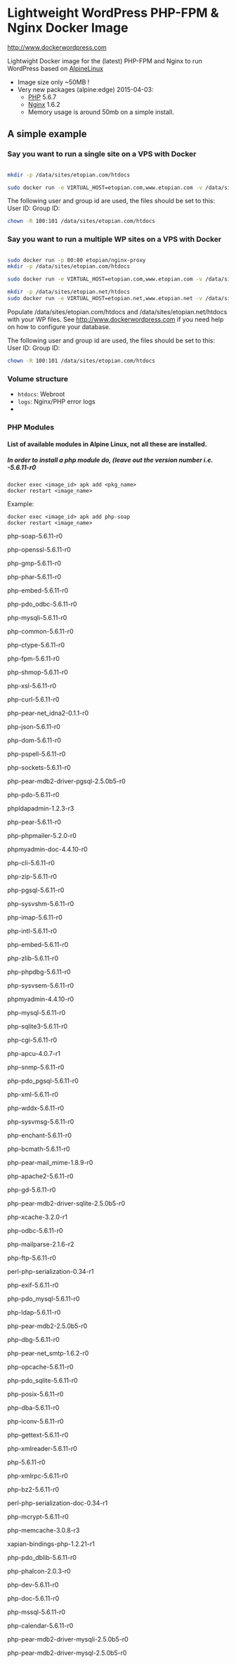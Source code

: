 # Lightweight WordPress PHP-FPM & Nginx Docker Image

http://www.dockerwordpress.com

Lightwight Docker image for the (latest) PHP-FPM and Nginx to run WordPress based on [AlpineLinux](http://alpinelinux.org)

* Image size only ~50MB !
* Very new packages (alpine:edge) 2015-04-03:
  * [PHP](http://pkgs.alpinelinux.org/package/main/x86/php) 5.6.7
  * [Nginx](http://pkgs.alpinelinux.org/package/main/x86/nginx) 1.6.2
  * Memory usage is around 50mb on a simple install.
  
  
## A simple example
### Say you want to run a single site on a VPS with Docker

```bash

mkdir -p /data/sites/etopian.com/htdocs

sudo docker run -e VIRTUAL_HOST=etopian.com,www.etopian.com -v /data/sites/etopian.com:/DATA -p 80:80 etopian/alpine-php-wordpress

```
The following user and group id are used, the files should be set to this:
User ID: 
Group ID: 

```bash
chown -R 100:101 /data/sites/etopian.com/htdocs
```

### Say you want to run a multiple WP sites on a VPS with Docker

```bash

sudo docker run -p 80:80 etopian/nginx-proxy
mkdir -p /data/sites/etopian.com/htdocs

sudo docker run -e VIRTUAL_HOST=etopian.com,www.etopian.com -v /data/sites/etopian.com:/DATA etopian/alpine-php-wordpress

mkdir -p /data/sites/etopian.net/htdocs
sudo docker run -e VIRTUAL_HOST=etopian.net,www.etopian.net -v /data/sites/etopian.net:/DATA etopian/alpine-php-wordpress
```

Populate /data/sites/etopian.com/htdocs and  /data/sites/etopian.net/htdocs with your WP files. See http://www.dockerwordpress.com if you need help on how to configure your database.

The following user and group id are used, the files should be set to this:
User ID: 
Group ID: 

```bash
chown -R 100:101 /data/sites/etopian.com/htdocs
```



### Volume structure

* `htdocs`: Webroot
* `logs`: Nginx/PHP error logs
* 

### PHP Modules
#### List of available modules in Alpine Linux, not all these are installed.
##### In order to install a php module do, (leave out the version number i.e. -5.6.11-r0
```
docker exec <image_id> apk add <pkg_name>
docker restart <image_name>
```
Example:

```
docker exec <image_id> apk add php-soap
docker restart <image_name>
```


php-soap-5.6.11-r0

php-openssl-5.6.11-r0

php-gmp-5.6.11-r0

php-phar-5.6.11-r0

php-embed-5.6.11-r0

php-pdo_odbc-5.6.11-r0

php-mysqli-5.6.11-r0

php-common-5.6.11-r0

php-ctype-5.6.11-r0

php-fpm-5.6.11-r0

php-shmop-5.6.11-r0

php-xsl-5.6.11-r0

php-curl-5.6.11-r0

php-pear-net_idna2-0.1.1-r0

php-json-5.6.11-r0

php-dom-5.6.11-r0

php-pspell-5.6.11-r0

php-sockets-5.6.11-r0

php-pear-mdb2-driver-pgsql-2.5.0b5-r0

php-pdo-5.6.11-r0

phpldapadmin-1.2.3-r3

php-pear-5.6.11-r0

php-phpmailer-5.2.0-r0

phpmyadmin-doc-4.4.10-r0

php-cli-5.6.11-r0

php-zip-5.6.11-r0

php-pgsql-5.6.11-r0

php-sysvshm-5.6.11-r0

php-imap-5.6.11-r0

php-intl-5.6.11-r0

php-embed-5.6.11-r0

php-zlib-5.6.11-r0

php-phpdbg-5.6.11-r0

php-sysvsem-5.6.11-r0

phpmyadmin-4.4.10-r0

php-mysql-5.6.11-r0

php-sqlite3-5.6.11-r0

php-cgi-5.6.11-r0

php-apcu-4.0.7-r1

php-snmp-5.6.11-r0

php-pdo_pgsql-5.6.11-r0

php-xml-5.6.11-r0

php-wddx-5.6.11-r0

php-sysvmsg-5.6.11-r0

php-enchant-5.6.11-r0

php-bcmath-5.6.11-r0

php-pear-mail_mime-1.8.9-r0

php-apache2-5.6.11-r0

php-gd-5.6.11-r0

php-pear-mdb2-driver-sqlite-2.5.0b5-r0

php-xcache-3.2.0-r1

php-odbc-5.6.11-r0

php-mailparse-2.1.6-r2

php-ftp-5.6.11-r0

perl-php-serialization-0.34-r1

php-exif-5.6.11-r0

php-pdo_mysql-5.6.11-r0

php-ldap-5.6.11-r0

php-pear-mdb2-2.5.0b5-r0

php-dbg-5.6.11-r0

php-pear-net_smtp-1.6.2-r0

php-opcache-5.6.11-r0

php-pdo_sqlite-5.6.11-r0

php-posix-5.6.11-r0

php-dba-5.6.11-r0

php-iconv-5.6.11-r0

php-gettext-5.6.11-r0

php-xmlreader-5.6.11-r0

php-5.6.11-r0

php-xmlrpc-5.6.11-r0

php-bz2-5.6.11-r0

perl-php-serialization-doc-0.34-r1

php-mcrypt-5.6.11-r0

php-memcache-3.0.8-r3

xapian-bindings-php-1.2.21-r1

php-pdo_dblib-5.6.11-r0

php-phalcon-2.0.3-r0

php-dev-5.6.11-r0

php-doc-5.6.11-r0

php-mssql-5.6.11-r0

php-calendar-5.6.11-r0

php-pear-mdb2-driver-mysqli-2.5.0b5-r0

php-pear-mdb2-driver-mysql-2.5.0b5-r0

